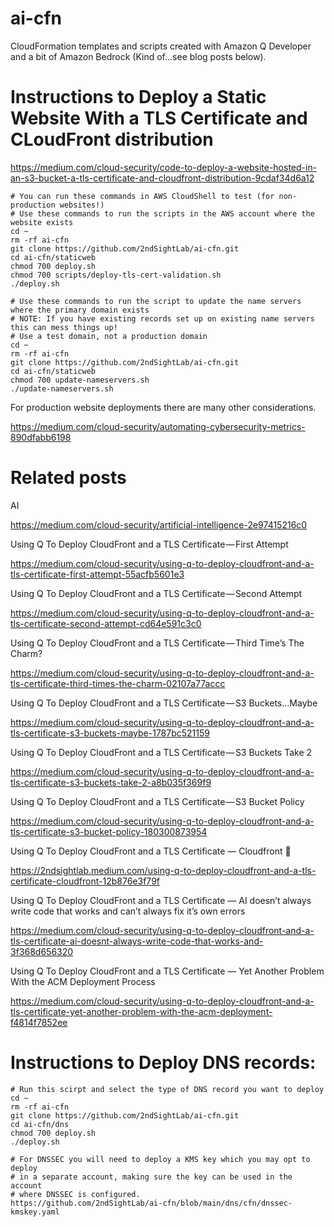 # ai-cfn
CloudFormation templates and scripts created with Amazon Q Developer and a bit of Amazon Bedrock (Kind of...see blog posts below).

# Instructions to Deploy a Static Website With a TLS Certificate and CLoudFront distribution

https://medium.com/cloud-security/code-to-deploy-a-website-hosted-in-an-s3-bucket-a-tls-certificate-and-cloudfront-distribution-9cdaf34d6a12

```
# You can run these commands in AWS CloudShell to test (for non-production websites!)
# Use these commands to run the scripts in the AWS account where the website exists
cd ~
rm -rf ai-cfn
git clone https://github.com/2ndSightLab/ai-cfn.git
cd ai-cfn/staticweb
chmod 700 deploy.sh
chmod 700 scripts/deploy-tls-cert-validation.sh
./deploy.sh

# Use these commands to run the script to update the name servers where the primary domain exists
# NOTE: If you have existing records set up on existing name servers this can mess things up!
# Use a test domain, not a production domain
cd ~
rm -rf ai-cfn
git clone https://github.com/2ndSightLab/ai-cfn.git
cd ai-cfn/staticweb
chmod 700 update-nameservers.sh
./update-nameservers.sh
```

For production website deployments there are many other considerations.

https://medium.com/cloud-security/automating-cybersecurity-metrics-890dfabb6198

# Related posts

AI

https://medium.com/cloud-security/artificial-intelligence-2e97415216c0

Using Q To Deploy CloudFront and a TLS Certificate — First Attempt

https://medium.com/cloud-security/using-q-to-deploy-cloudfront-and-a-tls-certificate-first-attempt-55acfb5601e3

Using Q To Deploy CloudFront and a TLS Certificate — Second Attempt

https://medium.com/cloud-security/using-q-to-deploy-cloudfront-and-a-tls-certificate-second-attempt-cd64e591c3c0

Using Q To Deploy CloudFront and a TLS Certificate — Third Time’s The Charm?

https://medium.com/cloud-security/using-q-to-deploy-cloudfront-and-a-tls-certificate-third-times-the-charm-02107a77accc

Using Q To Deploy CloudFront and a TLS Certificate — S3 Buckets…Maybe

https://medium.com/cloud-security/using-q-to-deploy-cloudfront-and-a-tls-certificate-s3-buckets-maybe-1787bc521159

Using Q To Deploy CloudFront and a TLS Certificate — S3 Buckets Take 2

https://medium.com/cloud-security/using-q-to-deploy-cloudfront-and-a-tls-certificate-s3-buckets-take-2-a8b035f369f9

Using Q To Deploy CloudFront and a TLS Certificate — S3 Bucket Policy

https://medium.com/cloud-security/using-q-to-deploy-cloudfront-and-a-tls-certificate-s3-bucket-policy-180300873954

Using Q To Deploy CloudFront and a TLS Certificate — Cloudfront 🤞

https://2ndsightlab.medium.com/using-q-to-deploy-cloudfront-and-a-tls-certificate-cloudfront-12b876e3f79f

Using Q To Deploy CloudFront and a TLS Certificate — AI doesn’t always write code that works and can’t always fix it’s own errors

https://medium.com/cloud-security/using-q-to-deploy-cloudfront-and-a-tls-certificate-ai-doesnt-always-write-code-that-works-and-3f368d656320

Using Q To Deploy CloudFront and a TLS Certificate — Yet Another Problem With the ACM Deployment Process

https://medium.com/cloud-security/using-q-to-deploy-cloudfront-and-a-tls-certificate-yet-another-problem-with-the-acm-deployment-f4814f7852ee

# Instructions to Deploy DNS records:

```
# Run this scirpt and select the type of DNS record you want to deploy
cd ~
rm -rf ai-cfn
git clone https://github.com/2ndSightLab/ai-cfn.git
cd ai-cfn/dns
chmod 700 deploy.sh
./deploy.sh

# For DNSSEC you will need to deploy a KMS key which you may opt to deploy
# in a separate account, making sure the key can be used in the account
# where DNSSEC is configured.
https://github.com/2ndSightLab/ai-cfn/blob/main/dns/cfn/dnssec-kmskey.yaml

